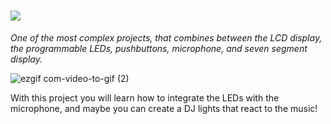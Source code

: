 # ![](https://place-hold.it/160x25/FFFFFF/0611FA&text=DEMO-LED&bold&fontsize=25)

*One of the most complex projects, that combines between the LCD display, the programmable LEDs, pushbuttons, microphone, and seven segment display.* 


![ezgif com-video-to-gif (2)](https://user-images.githubusercontent.com/46779959/83403227-91247280-a408-11ea-9f7c-7630658d7666.gif)


With this project you will learn how to integrate the LEDs with the microphone, and maybe you can create a DJ lights that react to the music!
